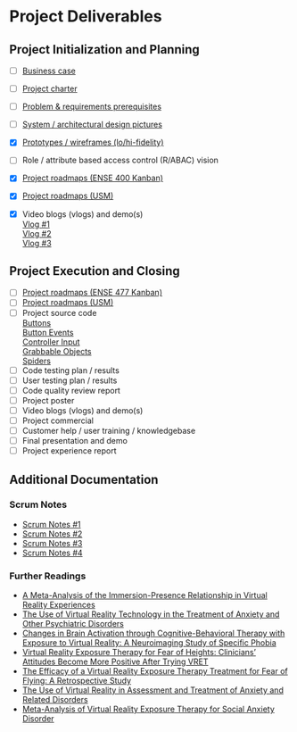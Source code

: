 # Project Deliverables

## Project Initialization and Planning
- [ ] [Business case](./business_case.pdf)
- [ ] [Project charter](./project_charter.pdf) 
- [ ] [Problem & requirements prerequisites](./project_requirements.pdf)
- [ ] [System / architectural design pictures](./ClassDiagram.pdf)
- [X] [Prototypes / wireframes (lo/hi-fidelity)](./lo_fi_prototypes.pdf)
- [ ] Role / attribute based access control (R/ABAC) vision
- [X] [Project roadmaps (ENSE 400 Kanban)](https://github.com/SquareSquire286/Team-Edentata-VR-Project/projects/1)
- [X] [Project roadmaps (USM)](https://github.com/SquareSquire286/Team-Edentata-VR-Project/projects/2)
- [X] Video blogs (vlogs) and demo(s)  
  [Vlog #1](https://www.youtube.com/watch?v=nNTIOCdFI7Q)  
  [Vlog #2](https://youtu.be/FFGHzaU3o5I)  
  [Vlog #3](https://youtu.be/Z-OLgdAkyOI)  


## Project Execution and Closing
- [ ] [Project roadmaps (ENSE 477 Kanban)](https://github.com/SquareSquire286/Team-Edentata-VR-Project/projects/3)
- [ ] [Project roadmaps (USM)](https://github.com/SquareSquire286/Team-Edentata-VR-Project/projects/2)
- [ ] Project source code   
  [Buttons](../Source%20Code/Buttons)  
  [Button Events](../Source%20Code/Button%20Events)  
  [Controller Input](../Source%20Code/Controller%20Input)  
  [Grabbable Objects](../Source%20Code/Grabbable%20Objects)  
  [Spiders](Source%20Code/Spiders)   
- [ ] Code testing plan / results
- [ ] User testing plan / results
- [ ] Code quality review report
- [ ] Project poster
- [ ] Video blogs (vlogs) and demo(s)
- [ ] Project commercial
- [ ] Customer help / user training / knowledgebase
- [ ] Final presentation and demo
- [ ] Project experience report

## Additional Documentation
### Scrum Notes
- [Scrum Notes #1](Scrum_Notes/Scrum_Notes_1_9-24.pdf)
- [Scrum Notes #2](Scrum_Notes/Scrum_Notes_2_10-8.pdf)
- [Scrum Notes #3](Scrum_Notes/Scrum_Notes_3_10-22.pdf)
- [Scrum Notes #4](Scrum_Notes/Scrum_Notes_4_11-19.pdf) 
### Further Readings
- [A Meta-Analysis of the Immersion-Presence Relationship in Virtual Reality Experiences](A_meta-analysis_of_the_immersion-presence_relationship_in_virtual_reality_experiences_IJVAR.pdf)
- [The Use of Virtual Reality Technology in the Treatment of Anxiety and Other Psychiatric Disorders](https://www.ncbi.nlm.nih.gov/pmc/articles/PMC5421394/)
- [Changes in Brain Activation through Cognitive-Behavioral Therapy with Exposure to Virtual Reality: A Neuroimaging Study of Specific Phobia](https://pubmed.ncbi.nlm.nih.gov/34441804/)
- [Virtual Reality Exposure Therapy for Fear of Heights: Clinicians’ Attitudes Become More Positive After Trying VRET](https://www.frontiersin.org/articles/10.3389/fpsyg.2021.671871/full)
- [The Efficacy of a Virtual Reality Exposure Therapy Treatment for Fear of Flying: A Retrospective Study](https://www.frontiersin.org/articles/10.3389/fpsyg.2021.641393/full)
- [The Use of Virtual Reality in Assessment and Treatment of Anxiety and Related Disorders](https://onlinelibrary.wiley.com/doi/10.1002/cpp.2623)
- [Meta-Analysis of Virtual Reality Exposure Therapy for Social Anxiety Disorder](https://www.cambridge.org/core/journals/psychological-medicine/article/metaanalysis-of-virtual-reality-exposure-therapy-for-social-anxiety-disorder/F31E7D26EF8C24671E3097B98FD3996F)
